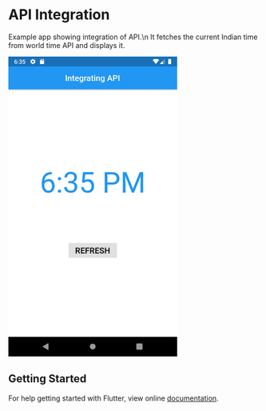 # API Integration

Example app showing integration of API.\n It fetches the current Indian time from world time API and displays it.

<img src="screenshot.png" height="600em" />


## Getting Started

For help getting started with Flutter, view online [documentation](http://flutter.dev/).
